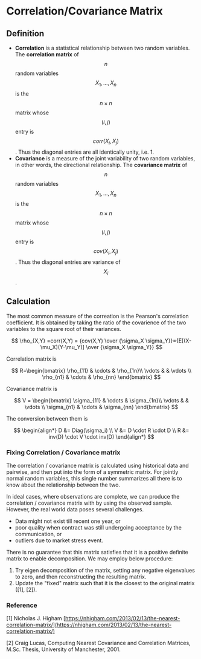 # Correlation/Covariance Matrix

## Definition

* **Correlation** is a statistical relationship between two random variables. The **correlation matrix** of $$n$$ random variables $$X_1, \ldots, X_n$$ is the $$n \times n$$ matrix whose $$(i,j)$$ entry is $$corr(X_i,X_j)$$. Thus the diagonal entries are all identically unity, i.e. 1.
* **Covariance** is a measure of the joint variability of two random variables, in other words, the directional relationship. The **covariance matrix** of $$n$$ random variables $$X_1, \ldots, X_n$$ is the $$n \times n$$ matrix whose $$(i,j)$$ entry is $$cov(X_i,X_j)$$. Thus the diagonal entries are variance of $$X_i$$.

## Calculation

The most common measure of the correation is the Pearson's correlation coefficient. It is obtained by taking the ratio of the covarience of the two variables to the square root of their variances.

$$
\rho_{X,Y} =corr(X,Y) = {cov(X,Y) \over {\sigma_X \sigma_Y}}={E[(X-\mu_X)(Y-\mu_Y)] \over {\sigma_X \sigma_Y}}
$$

Correlation matrix is&#x20;

$$
R=\begin{bmatrix}
\rho_{11} & \cdots & \rho_{1n}\\ 
\vdots &  & \vdots \\ 
\rho_{n1} & \cdots  & \rho_{nn}
\end{bmatrix}
$$

Covariance matrix is

$$
V = \begin{bmatrix}
\sigma_{11} & \cdots & \sigma_{1n}\\ 
\vdots &  & \vdots \\ 
\sigma_{n1} & \cdots  & \sigma_{nn}
\end{bmatrix}
$$

The conversion between them is

$$
\begin{align*}
D &= Diag(\sigma_i) \\
V &= D \cdot R \cdot D \\
R &= inv(D) \cdot V \cdot inv(D)
\end{align*}
$$

### Fixing Correlation / Covariance matrix

The correlation / covariance matrix is calculated using historical data and pairwise, and then put into the form of a symmetric matrix. For jointly normal random variables, this single number summarizes all there is to know about the relationship between the two.

In ideal cases, where observations are complete, we can produce the correlation / covariance matrix with by using the observed sample. However, the real world data poses several challenges.&#x20;

* Data might not exist till recent one year, or
* poor quality when contract was still undergoing acceptance by the communication, or
* outliers due to market stress event.

There is no guarantee that this matrix satisfies that it is a positive definite matrix to enable decomposition. We may employ below procedure:

1. Try eigen decomposition of the matrix, setting any negative eigenvalues to zero, and then reconstructing the resulting matrix.
2. Update the "fixed" matrix such that it is the closest to the original matrix (\[1], \[2]).

### Reference

\[1] Nicholas J. Higham [https://nhigham.com/2013/02/13/the-nearest-correlation-matrix/](https://nhigham.com/2013/02/13/the-nearest-correlation-matrix/)

\[2] Craig Lucas, Computing Nearest Covariance and Correlation Matrices, M.Sc. Thesis, University of Manchester, 2001.













